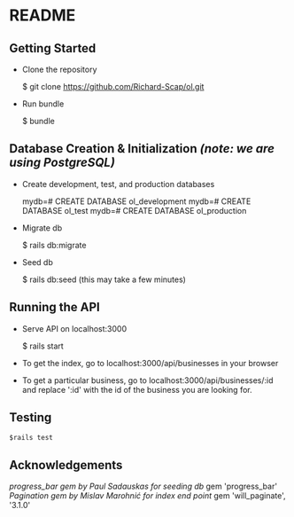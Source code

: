 # README


Getting Started
---------------

- Clone the repository

    $ git clone https://github.com/Richard-Scap/ol.git

- Run bundle

    $ bundle

Database Creation & Initialization *(note: we are using PostgreSQL)*
--------------------

- Create development, test, and production databases

    mydb=# CREATE DATABASE ol_development
    mydb=# CREATE DATABASE ol_test
    mydb=# CREATE DATABASE ol_production

- Migrate db

    $ rails db:migrate

- Seed db

    $ rails db:seed (this may take a few minutes)

Running the API
---------------
- Serve API on localhost:3000

    $ rails start

- To get the index, go to localhost:3000/api/businesses in your browser

- To get a particular business, go to localhost:3000/api/businesses/:id and replace ':id' with the id of the business you are looking for.

Testing
-------

    $rails test

Acknowledgements
----------------
*progress_bar gem by Paul Sadauskas for seeding db*
    gem 'progress_bar'
*Pagination gem by Mislav Marohnić for index end point*
    gem 'will_paginate', '3.1.0'

